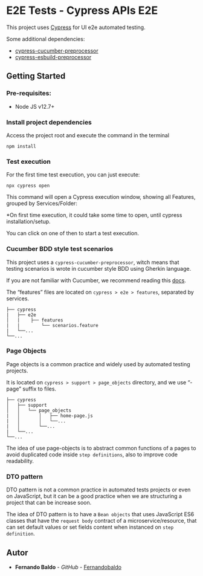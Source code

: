# E2E Tests - Cypress APIs E2E

This project uses [Cypress](https://www.cypress.io) for UI e2e automated testing.

Some additional dependencies:
- [cypress-cucumber-preprocessor](https://github.com/badeball/cypress-cucumber-preprocessor)
- [cypress-esbuild-preprocessor](https://github.com/bahmutov/cypress-esbuild-preprocessor)

## Getting Started

### Pre-requisites:

- Node JS v12.7+

### Install project dependencies
Access the project root and execute the command in the terminal

```
npm install
```
### Test execution

For the first time test execution, you can just execute:

    npx cypress open

This command will open a Cypress execution window, showing all Features, grouped by Services/Folder:

*On first time execution, it could take some time to open, until cypress installation/setup.

You can click on one of then to start a test execution.


### Cucumber BDD style test scenarios

This project uses a `cypress-cucumber-preprocessor`, witch means that testing scenarios is wrote in cucumber style BDD using Gherkin language.

If you are not familiar with Cucumber, we recommend reading this [docs](https://cucumber.io/docs/guides/overview).

The “features” files are located on `cypress > e2e > features`, separated by services.
       
	├── cypress
    |   ├── e2e
	│   |    ├── features 
    |   |        └── scenarios.feature
    |   └──...
	└──...

### Page Objects

Page objects is a common practice and widely used by automated testing projects.

It is located on `cypress > support > page_objects` directory, and we use “-page” suffix to files.
           
	├── cypress
	│   ├── support
	│   │   └── page_objects
	|   │       │   ├── home-page.js
    |   │       │   └──...
    |   │       └──...
    |   └──...
	└──...

The idea of use page-objects is to abstract common functions of a pages to avoid duplicated code inside `step definitions`, also to improve code readability.

### DTO pattern

DTO pattern is not a common practice in automated tests projects or even on JavaScript, but it can be a good practice when we are structuring a project that can be increase soon.

The idea of DTO pattern is to have a `Bean objects` that uses JavaScript ES6 classes that have the `request body` contract of a microservice/resource, that can set default values or set fields content when instanced on `step definition`.

## Autor

* **Fernando Baldo** - *GitHub* - [Fernandobaldo](https://github.com/Fernandobaldo)

